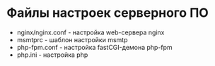 Файлы настроек серверного ПО
===
- nginx/nginx.conf - настройка web-сервера nginx
- msmtprc - шаблон настройки msmtp
- php-fpm.conf - настройка fastCGI-демона php-fpm
- php.ini - настройка php



